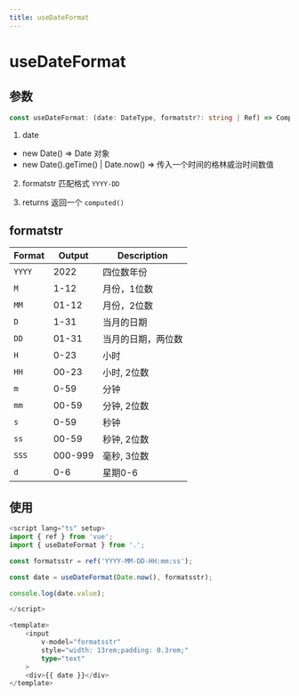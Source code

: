 ```yaml
---
title: useDateFormat
---
```


# useDateFormat

## 参数
```ts
const useDateFormat: (date: DateType, formatstr?: string | Ref) => ComputedRef<string>
```
1. date 
- new Date() => Date 对象 
- new Date().geTime() | Date.now() => 传入一个时间的格林威治时间数值

2. formatstr 匹配格式 `YYYY-DD`

3. returns 返回一个 `computed()`

## formatstr

| Format | Output  | Description        |
| ------ | ------- | ------------------ |
| `YYYY` | 2022    | 四位数年份         |
| `M`    | 1-12    | 月份，1位数        |
| `MM`   | 01-12   | 月份，2位数        |
| `D`    | 1-31    | 当月的日期         |
| `DD`   | 01-31   | 当月的日期，两位数 |
| `H`    | 0-23    | 小时               |
| `HH`   | 00-23   | 小时, 2位数        |
| `m`    | 0-59    | 分钟               |
| `mm`   | 00-59   | 分钟, 2位数        |
| `s`    | 0-59    | 秒钟               |
| `ss`   | 00-59   | 秒钟, 2位数        |
| `SSS`  | 000-999 | 毫秒, 3位数        |
| `d`    | 0-6     | 星期0-6            |

## 使用
```ts
<script lang="ts" setup>
import { ref } from 'vue';
import { useDateFormat } from '.';

const formatsstr = ref('YYYY-MM-DD-HH:mm:ss');

const date = useDateFormat(Date.now(), formatsstr);

console.log(date.value);

</script>

<template>
    <input
        v-model="formatsstr"
        style="width: 13rem;padding: 0.3rem;"
        type="text"
    >
    <div>{{ date }}</div>
</template>
```